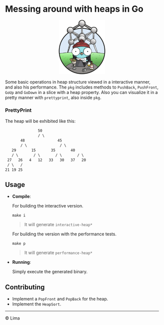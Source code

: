 # Messing around with heaps in Go

<center>
<img src="assets/BELGIUM.png" style ="width: 30%; height: auto;">
</center>

Some basic operations in heap structure viewed in a interactive manner, and also his performance. The `pkg` includes methods to `PushBack`, `PushFront`, `GoUp` and `GoDown` in a slice with a heap property. Also you can visualize it in a pretty manner with `prettyprint`, also inside `pkg`.

### PrettyPrint

The heap will be exhibited like this:

```
               50
               / \
       48               45
       / \               / \
   29       15       35       40
   / \       / \       / \       / \
 27   26   4   12   33   30   37   20
 / \   /
21 19 25
```

## Usage

- **Compile**:

  For building the interactive version.

  ```terminal
  make i
  ```

  > It will generate `interactive-heap*`

  For building the version with the performance tests.

  ```
  make p
  ```

  > It will generate `performance-heap*`

- **Running**:

  Simply execute the generated binary.

## Contributing

- Implement a `PopFront` and `PopBack` for the heap.
- Implement the `HeapSort`.

---

&copy; Lima

